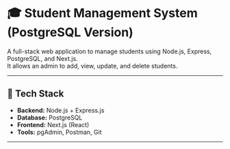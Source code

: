 # 🎓 Student Management System (PostgreSQL Version)

A full-stack web application to manage students using Node.js, Express, PostgreSQL, and Next.js.  
It allows an admin to add, view, update, and delete students.

---

## 🚀 Tech Stack

- **Backend:** Node.js + Express.js
- **Database:** PostgreSQL
- **Frontend:** Next.js (React)
- **Tools:** pgAdmin, Postman, Git

---
